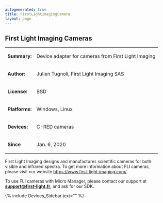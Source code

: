 ```yaml
---
autogenerated: true
title: FirstLightImagingCamera
layout: page
---
```


## First Light Imaging Cameras

<table>
<tr>
<td markdown="1">

**Summary:**

</td>
<td markdown="1">

Device adapter for cameras from First Light Imaging

</td>
</tr>
<tr>
<td markdown="1">

**Author:**

</td>
<td markdown="1">

Julien Tugnoli, First Light Imaging SAS

</td>
</tr>
<tr>
<td markdown="1">

**License:**

</td>
<td markdown="1">

BSD

</td>
</tr>
<tr>
<td markdown="1">

**Platforms:**

</td>
<td markdown="1">

Windows, Linux

</td>
</tr>
<tr>
<td markdown="1">

**Devices:**

</td>
<td markdown="1">

C-RED cameras

</td>
</tr>
<tr>
<td markdown="1">

**Since**

</td>
<td markdown="1">

Jan. 6, 2020

</td>
</tr>
</table>

First Light Imaging designs and manufactures scientific cameras for both
visible and infrared spectra. To get more information about FLI cameras,
please visit our website <https://www.first-light-imaging.com/>.

To use FLI cameras with Micro Manager, please contact our support at
<b>support@first-light.fr</b>, and ask for our SDK.

{% include Devices_Sidebar text="" %}

